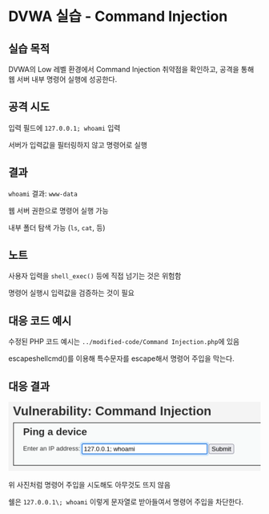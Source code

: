 # DVWA 실습 - Command Injection

## 실습 목적
DVWA의 Low 레벨 환경에서 Command Injection 취약점을 확인하고, 공격을 통해 웹 서버 내부 명령어 실행에 성공한다.

## 공격 시도
입력 필드에 `127.0.0.1; whoami` 입력

서버가 입력값을 필터링하지 않고 명령어로 실행

## 결과
`whoami` 결과: `www-data`

웹 서버 권한으로 명령어 실행 가능

내부 폴더 탐색 가능 (`ls`, `cat`, 등)

## 노트
사용자 입력을 `shell_exec()` 등에 직접 넘기는 것은 위험함

명령어 실행시 입력값을 검증하는 것이 필요

## 대응 코드 예시
수정된 PHP 코드 예시는 `../modified-code/Command Injection.php`에 있음

escapeshellcmd()를 이용해 특수문자를 escape해서 명령어 주입을 막는다.

## 대응 결과
![escapeshellcmd 적용 후 명령어 주입 차단 결과](../screenshots/CI_Blocked.png)

위 사진처럼 명령어 주입을 시도해도 아무것도 뜨지 않음

쉘은 `127.0.0.1\; whoami` 이렇게 문자열로 받아들여서 명령어 주입을 차단한다.
